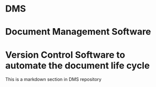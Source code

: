 # DMS
# Document Management Software
# Version Control Software to automate the document life cycle
This is a markdown section in DMS repository
